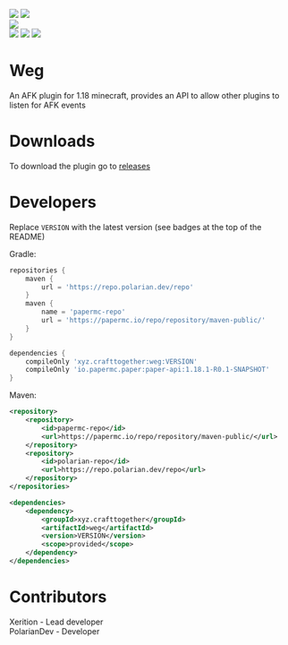 [![](https://img.shields.io/badge/Discord-7289DA?style=for-the-badge&logo=discord&logoColor=white)](https://discord.gg/zSWjKVvfNy)
[![](https://img.shields.io/badge/GitHub-100000?style=for-the-badge&logo=github&logoColor=white)](https://github.com/CraftTogether) <BR>
![](https://img.shields.io/badge/Maintained%3F-yes-green.svg) <BR>
[![](https://img.shields.io/github/downloads/CraftTogether/Weg/total.svg)](https://github.com/CraftTogether/Weg/releases)
![](https://img.shields.io/github/issues/CraftTogether/Weg.svg)
![](https://img.shields.io/github/issues-pr/CraftTogether/Weg.svg)
# Weg
An AFK plugin for 1.18 minecraft, provides an API to allow other plugins to listen for AFK events

# Downloads
To download the plugin go to [releases](https://github.com/CraftTogether/Weg/releases)

# Developers
Replace `VERSION` with the latest version (see badges at the top of the README)

Gradle:
```gradle
repositories {
    maven {
        url = 'https://repo.polarian.dev/repo'
    }
    maven {
        name = 'papermc-repo'
        url = 'https://papermc.io/repo/repository/maven-public/'
    }
}
```

```gradle
dependencies {
    compileOnly 'xyz.crafttogether:weg:VERSION'
    compileOnly 'io.papermc.paper:paper-api:1.18.1-R0.1-SNAPSHOT'
}
```

Maven:
```xml
<repository>
    <repository>
        <id>papermc-repo</id>
        <url>https://papermc.io/repo/repository/maven-public/</url>
    </repository>
    <repository>
        <id>polarian-repo</id>
        <url>https://repo.polarian.dev/repo</url>
    </repository>
</repositories>
```

```xml
<dependencies>
    <dependency>
        <groupId>xyz.crafttogether</groupId>
        <artifactId>weg</artifactId>
        <version>VERSION</version>
        <scope>provided</scope>
    </dependency>
</dependencies>
```

# Contributors
Xerition - Lead developer <BR>
PolarianDev - Developer
